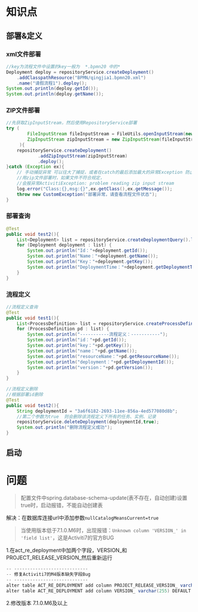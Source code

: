 # 知识点
## 部署&定义
### xml文件部署
```java
//key为流程文件中设置的key一般为  *.bpmn20 中的*
Deployment deploy = repositoryService.createDeployment()
    .addClasspathResource("BPMN/qingjia1.bpmn20.xml")
    .name("请假流程1").deploy();
System.out.println(deploy.getId());
System.out.println(deploy.getName());
```
### ZIP文件部署
```java
//先获取ZipInputStream，然后使用RepositoryService部署
try (
        FileInputStream fileInputStream = FileUtils.openInputStream(new File(filePath));
        ZipInputStream zipInputStream = new ZipInputStream(fileInputStream);
     ){
    repositoryService.createDeployment()
            .addZipInputStream(zipInputStream)
            .deploy();
}catch (Exception ex){
    // 手动捕捉异常 可以往大了捕捉，或者在catch的最后添加最大的异常Exception 防止有异常没捕捉到
    //用zip文件部署时，如果文件不符合规定，
    //会报异常ActivitiException: problem reading zip input stream
    log.error("Class:{},msg:{}",ex.getClass(),ex.getMessage());
    throw new CustomException("部署异常，请查看流程文件状态");
}
```
### 部署查询
```java
@Test
public void test2(){
    List<Deployment> list = repositoryService.createDeploymentQuery().list();
    for (Deployment deployment : list) {
        System.out.println("Id："+deployment.getId());
        System.out.println("Name："+deployment.getName());
        System.out.println("Key："+deployment.getKey());
        System.out.println("DeploymentTime："+deployment.getDeploymentTime());
    }
}
```
### 流程定义
```java
//流程定义查询
@Test
public void test1(){
    List<ProcessDefinition> list = repositoryService.createProcessDefinitionQuery().list();
    for (ProcessDefinition pd : list) {
        System.out.println("-----------流程定义：-----------");
        System.out.println("id："+pd.getId());
        System.out.println("key："+pd.getKey());
        System.out.println("name："+pd.getName());
        System.out.println("resourceName："+pd.getResourceName());
        System.out.println("deployment："+pd.getDeploymentId());
        System.out.println("version："+pd.getVersion());
    }
}

//流程定义删除
//根据部署id删除
@Test
public void test2(){
    String deploymentId = "3a6f6182-2693-11ee-856a-4ed577080d8b";
    //第二个参数为true  则会删除该流程定义下所有的任务、实例、记录
    repositoryService.deleteDeployment(deploymentId,true);
    System.out.println("删除流程定义成功");
}
```
## 启动


# 问题
> 配置文件中spring.database-schema-update(表不存在，自动创建)设置true时，启动报错，不能自动创建表

解决：在数据库连接url中添加参数`nullCatalogMeansCurrent=true`
> 当使用版本低于7.1.0.M6时，出现报错：`Unknown column 'VERSION_' in 'field list'`，这是Activiti7的官方BUG

1.在act_re_deployment中加两个字段，VERSION_和PROJECT_RELEASE_VERSION_然后重新运行
```java
-- ----------------------------
-- 修复Activiti7的M4版本缺失字段Bug
-- ----------------------------
alter table ACT_RE_DEPLOYMENT add column PROJECT_RELEASE_VERSION_ varchar(255) DEFAULT NULL;
alter table ACT_RE_DEPLOYMENT add column VERSION_ varchar(255) DEFAULT NULL;
```
2.修改版本  7.1.0.M6及以上

